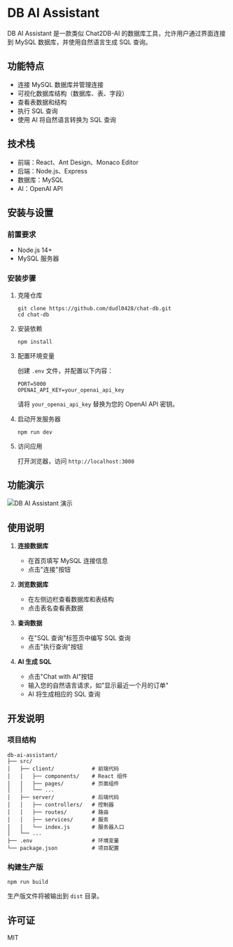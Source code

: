 # DB AI Assistant

DB AI Assistant 是一款类似 Chat2DB-AI 的数据库工具，允许用户通过界面连接到 MySQL 数据库，并使用自然语言生成 SQL 查询。

## 功能特点

- 连接 MySQL 数据库并管理连接
- 可视化数据库结构（数据库、表、字段）
- 查看表数据和结构
- 执行 SQL 查询
- 使用 AI 将自然语言转换为 SQL 查询

## 技术栈

- 前端：React、Ant Design、Monaco Editor
- 后端：Node.js、Express
- 数据库：MySQL
- AI：OpenAI API

## 安装与设置

### 前置要求

- Node.js 14+
- MySQL 服务器

### 安装步骤

1. 克隆仓库
   ```
   git clone https://github.com/dudl0428/chat-db.git
   cd chat-db
   ```

2. 安装依赖
   ```
   npm install
   ```

3. 配置环境变量
   
   创建 `.env` 文件，并配置以下内容：
   ```
   PORT=5000
   OPENAI_API_KEY=your_openai_api_key
   ```
   
   请将 `your_openai_api_key` 替换为您的 OpenAI API 密钥。

4. 启动开发服务器
   ```
   npm run dev
   ```

5. 访问应用
   
   打开浏览器，访问 `http://localhost:3000`

## 功能演示
![DB AI Assistant 演示](demo.gif)

## 使用说明

1. **连接数据库**
   - 在首页填写 MySQL 连接信息
   - 点击"连接"按钮
   
2. **浏览数据库**
   - 在左侧边栏查看数据库和表结构
   - 点击表名查看表数据
   
3. **查询数据**
   - 在"SQL 查询"标签页中编写 SQL 查询
   - 点击"执行查询"按钮
   
4. **AI 生成 SQL**
   - 点击"Chat with AI"按钮
   - 输入您的自然语言请求，如"显示最近一个月的订单"
   - AI 将生成相应的 SQL 查询

## 开发说明

### 项目结构

```
db-ai-assistant/
├── src/
│   ├── client/            # 前端代码
│   │   ├── components/    # React 组件
│   │   ├── pages/         # 页面组件
│   │   └── ...
│   ├── server/            # 后端代码
│   │   ├── controllers/   # 控制器
│   │   ├── routes/        # 路由
│   │   ├── services/      # 服务
│   │   └── index.js       # 服务器入口
│   └── ...
├── .env                   # 环境变量
└── package.json           # 项目配置
```

### 构建生产版

```
npm run build
```

生产版文件将被输出到 `dist` 目录。

## 许可证

MIT 